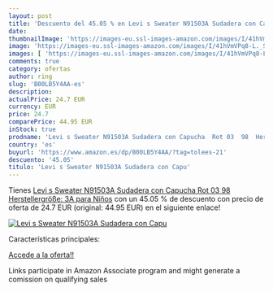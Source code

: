 ```yaml
---
layout: post
title: 'Descuento del 45.05 % en Levi s Sweater N91503A Sudadera con Capu'
date: 
thumbnailImage: 'https://images-eu.ssl-images-amazon.com/images/I/41hVmVPq8-L._SL200_.jpg'
image: 'https://images-eu.ssl-images-amazon.com/images/I/41hVmVPq8-L._SL200_.jpg'
images: [ 'https://images-eu.ssl-images-amazon.com/images/I/41hVmVPq8-L._SL200_.jpg' ]
comments: true
category: ofertas
author: ring
slug: 'B00LB5Y4AA-es'
description:
actualPrice: 24.7 EUR
currency: EUR
price: 24.7
comparePrice: 44.95 EUR
inStock: true
prodname: 'Levi s Sweater N91503A Sudadera con Capucha  Rot 03  98  Herstellergröße: 3A  para Niños'
country: 'es'
buyurl: 'https://www.amazon.es/dp/B00LB5Y4AA/?tag=tolees-21'
descuento: '45.05'
titulo: 'Levi s Sweater N91503A Sudadera con Capu'
---
```


Tienes [Levi s Sweater N91503A Sudadera con Capucha  Rot 03  98  Herstellergröße: 3A  para Niños](https://www.amazon.es/dp/B00LB5Y4AA/?tag=tolees-21) con un 45.05 % de descuento con precio de oferta de 24.7 EUR (original: 44.95 EUR) en el siguiente enlace!

[![Levi s Sweater N91503A Sudadera con Capu](https://images-eu.ssl-images-amazon.com/images/I/41hVmVPq8-L._SL200_.jpg)](https://www.amazon.es/dp/B00LB5Y4AA/?tag=tolees-21)

Características principales:


[Accede a la oferta!!](https://www.amazon.es/dp/B00LB5Y4AA/?tag=tolees-21)

Links participate in Amazon Associate program and might generate a comission on qualifying sales


